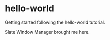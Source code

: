 # hello-world
Getting started following the hello-world tutorial.

Slate Window Manager brought me here.
